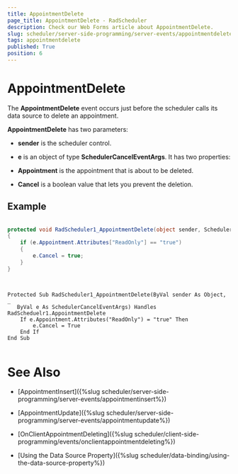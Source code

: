```yaml
---
title: AppointmentDelete
page_title: AppointmentDelete - RadScheduler
description: Check our Web Forms article about AppointmentDelete.
slug: scheduler/server-side-programming/server-events/appointmentdelete
tags: appointmentdelete
published: True
position: 6
---
```


# AppointmentDelete



The **AppointmentDelete** event occurs just before the scheduler calls its data source to delete an appointment.

**AppointmentDelete** has two parameters:

* **sender** is the scheduler control.

* **e** is an object of type **SchedulerCancelEventArgs**. It has two properties:

* **Appointment** is the appointment that is about to be deleted.

* **Cancel** is a boolean value that lets you prevent the deletion.

## Example





````C#
	
protected void RadScheduler1_AppointmentDelete(object sender, SchedulerCancelEventArgs e)
{
	if (e.Appointment.Attributes["ReadOnly"] == "true")
	{
		e.Cancel = true;
	}
} 
	
````
````VB.NET
	
Protected Sub RadScheduler1_AppointmentDelete(ByVal sender As Object, _
   ByVal e As SchedulerCancelEventArgs) Handles RadScheduelr1.AppointmentDelete
	If e.Appointment.Attributes("ReadOnly") = "true" Then
		e.Cancel = True
	End If
End Sub
	
````


# See Also

 * [AppointmentInsert]({%slug scheduler/server-side-programming/server-events/appointmentinsert%})

 * [AppointmentUpdate]({%slug scheduler/server-side-programming/server-events/appointmentupdate%})

 * [OnClientAppointmentDeleting]({%slug scheduler/client-side-programming/events/onclientappointmentdeleting%})

 * [Using the Data Source Property]({%slug scheduler/data-binding/using-the-data-source-property%})
